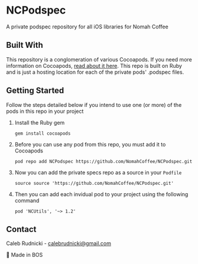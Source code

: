 # NCPodspec

A private podspec repository for all iOS libraries for Nomah Coffee

## Built With

This repository is a conglomeration of various Cocoapods. If you need more information on Cocoapods, [read about it here](https://cocoapods.org). This repo is built on Ruby and is just a hosting location for each of the private pods' .podspec files.

## Getting Started

Follow the steps detailed below if you intend to use one (or more) of the pods in this repo in your project

1. Install the Ruby gem
   ```
   gem install cocoapods
   ```
   
2. Before you can use any pod from this repo, you must add it to Cocoapods
   ```
   pod repo add NCPodspec https://github.com/NomahCoffee/NCPodspec.git
   ```
   
3. Now you can add the private specs repo as a source in your `Podfile`
   ```
   source source 'https://github.com/NomahCoffee/NCPodspec.git'
   ```
   
4. Then you can add each invidual pod to your project using the following command
   ```
   pod 'NCUtils', '~> 1.2'
   ```

## Contact

Caleb Rudnicki - calebrudnicki@gmail.com

📍 Made in BOS
